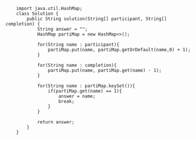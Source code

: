 <pre>
    <code>
    import java.util.HashMap;
    class Solution {
        public String solution(String[] participant, String[] completion) {
            String answer = "";
            HashMap<String, Integer> partiMap = new HashMap<>();

            for(String name : participant){
                partiMap.put(name, partiMap.getOrDefault(name,0) + 1);
            }
            
            for(String name : completion){
                partiMap.put(name, partiMap.get(name) - 1);
            }
            
            for(String name : partiMap.keySet()){
                if(partiMap.get(name) == 1){
                    answer = name;
                    break;
                }
            }
                
            return answer;
        }
    }

    </code>
</pre>
